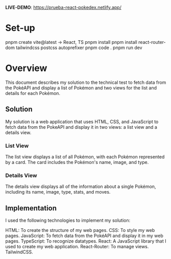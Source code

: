 **LIVE-DEMO**: https://prueba-react-pokedex.netlify.app/ 

# Set-up

pnpm create vite@latest -> React, TS
pnpm install
pnpm install react-router-dom tailwindcss postcss autoprefixer
pnpm code .
pnpm run dev

# Overview

This document describes my solution to the technical test to fetch data from the PokéAPI and display a list of Pokémon and two views for the list and details for each Pokémon.

## Solution

My solution is a web application that uses HTML, CSS, and JavaScript to fetch data from the PokeAPI and display it in two views: a list view and a details view.

### List View

The list view displays a list of all Pokémon, with each Pokémon represented by a card. The card includes the Pokémon's name, image, and type.

### Details View

The details view displays all of the information about a single Pokémon, including its name, image, type, stats, and moves.

## Implementation

I used the following technologies to implement my solution:

HTML: To create the structure of my web pages.
CSS: To style my web pages.
JavaScript: To fetch data from the PokéAPI and display it in my web pages.
TypeScript: To recognize datatypes.
React: A JavaScript library that I used to create my web application.
React-Router: To manage views.
TailwindCSS. 
